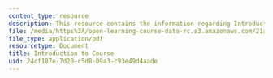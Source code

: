 ```yaml
---
content_type: resource
description: This resource contains the information regarding Introduction to Course.
file: /media/https%3A/open-learning-course-data-rc.s3.amazonaws.com/21a-230j-the-contemporary-american-family-spring-2004/24cf187e7d20c5d809a3c93e49d4aade_MIT21A_230JS04_introtocours.pdf
file_type: application/pdf
resourcetype: Document
title: Introduction to Course
uid: 24cf187e-7d20-c5d8-09a3-c93e49d4aade
---
```

